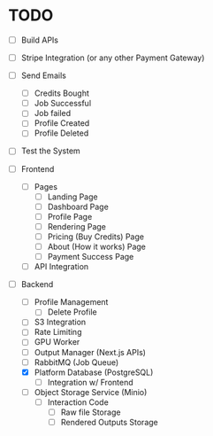 # TODO

- [ ] Build APIs
- [ ] Stripe Integration (or any other Payment Gateway)
- [ ] Send Emails
  - [ ] Credits Bought
  - [ ] Job Successful
  - [ ] Job failed
  - [ ] Profile Created
  - [ ] Profile Deleted
- [ ] Test the System

- [ ] Frontend
  - [ ] Pages
    - [ ] Landing Page
    - [ ] Dashboard Page
    - [ ] Profile Page
    - [ ] Rendering Page
    - [ ] Pricing (Buy Credits) Page
    - [ ] About (How it works) Page
    - [ ] Payment Success Page
  - [ ] API Integration
- [ ] Backend
  - [ ] Profile Management
    - [ ] Delete Profile
  - [ ] S3 Integration
  - [ ] Rate Limiting
  - [ ] GPU Worker
  - [ ] Output Manager (Next.js APIs)
  - [ ] RabbitMQ (Job Queue)
  - [x] Platform Database (PostgreSQL)
    - [ ] Integration w/ Frontend
  - [ ] Object Storage Service (Minio)
    - [ ] Interaction Code
      - [ ] Raw file Storage
      - [ ] Rendered Outputs Storage
